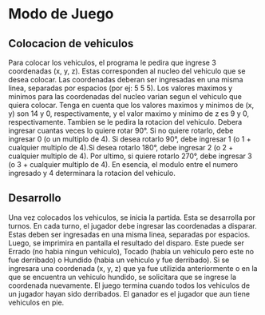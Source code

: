 # Modo de Juego #

## Colocacion de vehiculos
Para colocar los vehiculos, el programa le pedira que ingrese 3 coordenadas (x, y, z). Estas corresponden al nucleo del vehiculo que se desea colocar. Las coordenadas deberan ser
ingresadas en una misma linea, separadas por espacios (por ej: 5 5 5). Los valores maximos y minimos para las coordenadas del nucleo varian segun el vehiculo que quiera colocar.
Tenga en cuenta que los valores maximos y minimos de (x, y) son 14 y 0, respectivamente, y el valor maximo y minimo de z es 9 y 0, respectivamente.
Tambien se le pedira la rotacion del vehiculo. Debera ingresar cuantas veces lo quiere rotar 90°. Si no quiere rotarlo, debe ingresar 0 (o un multiplo de 4). Si desea rotarlo 90°,
debe ingresar 1 (o 1 + cualquier multiplo de 4).Si desea rotarlo 180°, debe ingresar 2 (o 2 + cualquier multiplo de 4). Por ultimo, si quiere rotarlo 270°, debe ingresar 3 (o 3 + cualquier
multiplo de 4). En esencia, el modulo entre el numero ingresado y 4 determinara la rotacion del vehiculo.

## Desarrollo
Una vez colocados los vehiculos, se inicia la partida. Esta se desarrolla por turnos. En cada turno, el jugador debe ingresar las coordenadas a disparar. Estas deben ser ingresadas
en una misma linea, separadas por espacios. Luego, se imprimira en pantalla el resultado del disparo. Este puede ser Errado (no habia ningun vehiculo), Tocado (habia un vehiculo pero
este no fue derribado) o Hundido (habia un vehiculo y fue derribado). Si se ingresara una coordenada (x, y, z) que ya fue utilizida anteriormente o en la que se encuentra un vehiculo
hundido, se solicitara que se ingrese la coordenada nuevamente. El juego termina cuando todos los vehiculos de un jugador hayan sido derribados. El ganador es el jugador que aun tiene
vehiculos en pie.
